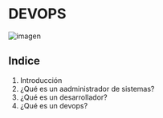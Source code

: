 <!--EMCABEZADOS-->
# DEVOPS
![imagen](https://github.com/salvap1/devops/assets/148747030/e746a890-883e-4e5b-8cbc-e95eab597bb8)
## Indice
1. Introducción
2. ¿Qué es un aadministrador de sistemas?
3. ¿Qué es un desarrollador?
4. ¿Qué es un devops?


